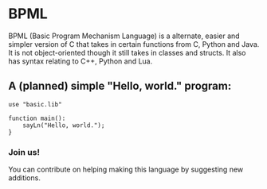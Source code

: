 # BPML
BPML (Basic Program Mechanism Language) is a alternate, easier and simpler version of C that takes in certain functions from C, Python and Java. It is not object-oriented though it still takes in classes and structs. It also has syntax relating to C++, Python and Lua.

## A (planned) simple "Hello, world." program:
```
use "basic.lib"

function main():
    sayLn("Hello, world.");
}
```

### Join us!
You can contribute on helping making this language by suggesting new additions.
